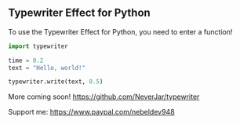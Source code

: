 ## Typewriter Effect for Python

To use the Typewriter Effect for Python, you need to enter a function!

```py
import typewriter

time = 0.2
text = "Hello, world!"

typewriter.write(text, 0.5)
```

More coming soon!
https://github.com/NeverJar/typewriter

Support me: https://www.paypal.com/nebeldev948
